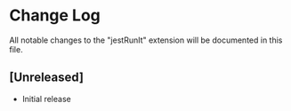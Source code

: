# Change Log

All notable changes to the "jestRunIt" extension will be documented in this file.

## [Unreleased]

- Initial release